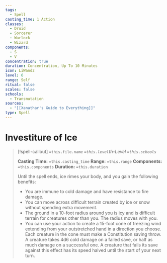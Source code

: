 ```yaml
---
tags:
  - Spell
casting_time: 1 Action
classes:
  - Druid
  - Sorcerer
  - Warlock
  - Wizard
components:
  - S
  - V
concentration: true
duration: Concentration, Up To 10 Minutes
icon: LiWand2
level: 6
range: Self
ritual: false
scales: false
schools:
  - Transmutation
sources:
  - "[[Xanathar's Guide to Everything]]"
type: Spell
---
```

# Investiture of Ice
>[!spell-callout] `=this.file.name`
>*`=this.level`th-Level `=this.schools`*
>
>**Casting Time:** `=this.casting_time`
>**Range:** `=this.range`
>**Components:** `=this.components`
>**Duration:** `=this.duration`
>
>Until the spell ends, ice rimes your body, and you gain the following benefits:
>
>* You are immune to cold damage and have resistance to fire damage.
>* You can move across difficult terrain created by ice or snow without spending extra movement.
>* The ground in a 10-foot radius around you is icy and is difficult terrain for creatures other than you. The radius moves with you.
>* You can use your action to create a 15-foot cone of freezing wind extending from your outstretched hand in a direction you choose. Each creature in the cone must make a Constitution saving throw. A creature takes 4d6 cold damage on a failed save, or half as much damage on a successful one. A creature that fails its save against this effect has its speed halved until the start of your next turn.
>
>
